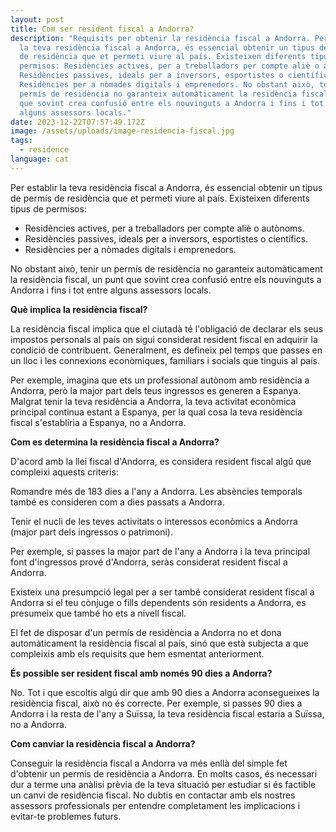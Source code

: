 ```yaml
---
layout: post
title: Com ser resident fiscal a Andorra?
description: "Requisits per obtenir la residència fiscal a Andorra. Per establir
  la teva residència fiscal a Andorra, és essencial obtenir un tipus de permís
  de residència que et permeti viure al país. Existeixen diferents tipus de
  permisos: Residències actives, per a treballadors per compte aliè o autònoms.
  Residències passives, ideals per a inversors, esportistes o científics.
  Residències per a nòmades digitals i emprenedors. No obstant això, tenir un
  permís de residència no garanteix automàticament la residència fiscal, un punt
  que sovint crea confusió entre els nouvinguts a Andorra i fins i tot entre
  alguns assessors locals."
date: 2023-12-22T07:57:49.172Z
image: /assets/uploads/image-residencia-fiscal.jpg
tags:
  - residence
language: cat
---
```

Per establir la teva residència fiscal a Andorra, és essencial obtenir un tipus de permís de residència que et permeti viure al país. Existeixen diferents tipus de permisos:

* Residències actives, per a treballadors per compte aliè o autònoms.
* Residències passives, ideals per a inversors, esportistes o científics.
* Residències per a nòmades digitals i emprenedors.

No obstant això, tenir un permís de residència no garanteix automàticament la residència fiscal, un punt que sovint crea confusió entre els nouvinguts a Andorra i fins i tot entre alguns assessors locals.

**Què implica la residència fiscal?**

La residència fiscal implica que el ciutadà té l'obligació de declarar els seus impostos personals al país on sigui considerat resident fiscal en adquirir la condició de contribuent. Generalment, es defineix pel temps que passes en un lloc i les connexions econòmiques, familiars i socials que tinguis al país.

Per exemple, imagina que ets un professional autònom amb residència a Andorra, però la major part dels teus ingressos es generen a Espanya. Malgrat tenir la teva residència a Andorra, la teva activitat econòmica principal continua estant a Espanya, per la qual cosa la teva residència fiscal s'establiria a Espanya, no a Andorra.

**Com es determina la residència fiscal a Andorra?**

D'acord amb la llei fiscal d'Andorra, es considera resident fiscal algú que compleixi aquests criteris:

Romandre més de 183 dies a l'any a Andorra. Les absències temporals també es consideren com a dies passats a Andorra.

Tenir el nucli de les teves activitats o interessos econòmics a Andorra (major part dels ingressos o patrimoni).

Per exemple, si passes la major part de l'any a Andorra i la teva principal font d'ingressos prové d'Andorra, seràs considerat resident fiscal a Andorra.

Existeix una presumpció legal per a ser també considerat resident fiscal a Andorra si el teu cònjuge o fills dependents són residents a Andorra, es presumeix que també ho ets a nivell fiscal.

El fet de disposar d'un permís de residència a Andorra no et dona automàticament la residència fiscal al país, sinó que està subjecta a que compleixis amb els requisits que hem esmentat anteriorment.

**És possible ser resident fiscal amb només 90 dies a Andorra?**

No. Tot i que escoltis algú dir que amb 90 dies a Andorra aconsegueixes la residència fiscal, això no és correcte. Per exemple, si passes 90 dies a Andorra i la resta de l'any a Suïssa, la teva residència fiscal estaria a Suïssa, no a Andorra.

**Com canviar la residència fiscal a Andorra?**

Conseguir la residència fiscal a Andorra va més enllà del simple fet d'obtenir un permís de residència a Andorra. En molts casos, és necessari dur a terme una anàlisi prèvia de la teva situació per estudiar si és factible un canvi de residència fiscal. No dubtis en contactar amb els nostres assessors professionals per entendre completament les implicacions i evitar-te problemes futurs.